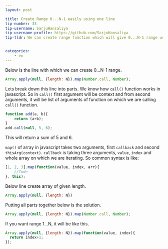 ```yaml
---
layout: post

title: Create Range 0...N-1 easily using one line
tip-number: 33
tip-username: SarjuHansaliya
tip-username-profile: https://github.com/SarjuHansaliya
tip-tldr: We can create range function which will give 0...N-1 range using one line only


categories:
    - en
---
```


Below is the line with which we can create 0...N-1 range.

```js
Array.apply(null, {length: N}).map(Number.call, Number);
```

Lets break down this line into parts. We know how `call()` function works in javascript. So in `call()` first argument will be context and from second arguments, it will be list of arguments of function on which we are calling `call()` function.

```js
function add(a, b){
    return (a+b);
}
add.call(null, 5, 6);
```
This will return a sum of 5 and 6.

`map()` of array in javascript takes two arguments, first `callback` and second `thisArg(context)`. `callback` is taking three arguments, `value`, `index` and whole array on which we are iterating. So common syntax is like: 

```js
[1, 2, 3].map(function(value, index, arr){
    //Code
}, this);
```
Below line create array of given length.

```js
Array.apply(null, {length: N})
```
Putting all parts together below is the solution.

```js
Array.apply(null, {length: N}).map(Number.call, Number);
```

If you want range 1...N, it will be like this.

```js
Array.apply(null, {length: N}).map(function(value, index){
  return index+1;  
});
```
